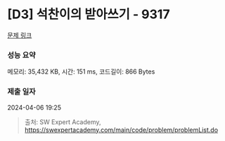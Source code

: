 # [D3] 석찬이의 받아쓰기 - 9317 

[문제 링크](https://swexpertacademy.com/main/code/problem/problemDetail.do?contestProbId=AW-hOY5KeEIDFAVg) 

### 성능 요약

메모리: 35,432 KB, 시간: 151 ms, 코드길이: 866 Bytes

### 제출 일자

2024-04-06 19:25



> 출처: SW Expert Academy, https://swexpertacademy.com/main/code/problem/problemList.do